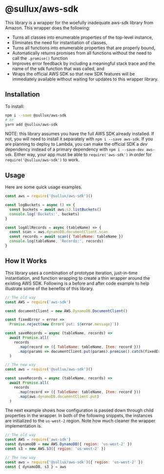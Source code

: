 # @sullux/aws-sdk

This library is a wrapper for the woefully inadequate aws-sdk library from Amazon. This wrapper does the following:

* Turns all classes into enumerable properties of the top-level instance,
* Eliminates the need for instantiation of classes,
* Turns all functions into enumerable properties that are properly bound,
* Automatically returns promises from all functions without the need to call the `.promise()` function
* Improves error feedback by including a meaningful stack trace and the name of the sdk function that was called, and
* Wraps the official AWS SDK so that new SDK features will be immediately available without waiting for updates to this wrapper library.

## Installation

To install:

```bash
npm i --save @sullux/aws-sdk
# or
yarn add @sullux/aws-sdk
```

NOTE: this library assumes you have the full AWS SDK already installed. If not, you will need to install it separately with `npm i --save aws-sdk`. If you are planning to deploy to Lambda, you can make the official SDK a _dev_ dependency instead of a primary dependency with `npm i --save-dev aws-sdk`. Either way, your app must be able to `require('aws-sdk')` in order for `require('@sullux/aws-sdk')` to work.

## Usage

Here are some quick usage examples.

```javascript
const aws = require('@sullux/aws-sdk')()

const logBuckets = async () => {
  const buckets = await aws.s3.listBuckets()
  console.log('Buckets:', buckets)
}

const logAllRecords = async (tableName) => {
  const scan = aws.dynamoDB.documentClient.scan
  const records = await scan({ TableName: tableName })
  console.log(tableName, 'Records:', records)
}
```

## How It Works

This library uses a combination of prototype iteration, just-in-time instantiation, and function wrapping to create a thin wrapper around the existing AWS SDK. Following is a before and after code example to help illustrate some of the benefits of this library.

```javascript
// The old way
const AWS = require('aws-sdk')

const documentClient = new AWS.DynamoDB.DocumentClient()

const fixedError = error =>
  Promise.reject(new Error(`put: ${error.message}`))

const saveRecords = async (tableName, records) =>
  await Promise.all(
    records
      .map(record => ({ TableName: tableName, Item: record }))
      .map(params => documentClient.put(params).promise().catch(fixedError))
  )

// The new way
const aws = require('@sullux/aws-sdk')()

const saveRecords = async (tableName, records) =>
  await Promise.all(
    records
      .map(record => ({ TableName: tableName, Item: record }))
      .map(aws.dynamoDB.documentClient.put)
  )
```

The next example shows how configuration is passed down through child properties in the wrapper. In both of the following snippets, the instances are initialized to the `us-west-2` region. Note how much cleaner the wrapper implementation is.

```javascript
// The old way
const AWS = require('aws-sdk')
const dynamoDB = new AWS.DynamoDB({ region: 'us-west-2' })
const s3 = new AWS.S3({ region: 'us-west-2' })

// The new way
const aws = require('@sullux/aws-sdk')({ region: 'us-west-2' })
const { dynamoDB, s3 } = aws
```
